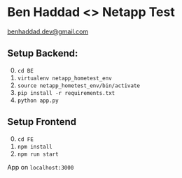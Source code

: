 # Ben Haddad <> Netapp Test
benhaddad.dev@gmail.com

## Setup Backend:

0. `cd BE`
1. `virtualenv netapp_hometest_env`
2. `source netapp_hometest_env/bin/activate`
3. `pip install -r requirements.txt`
4. `python app.py`


## Setup Frontend
0. `cd FE`
1. `npm install`
2. `npm run start`

App on `localhost:3000`